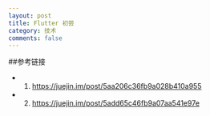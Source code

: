 ```yaml
---
layout: post
title: Flutter 初尝
category: 技术
comments: false
---
```



##参考链接

* 1. <https://juejin.im/post/5aa206c36fb9a028b410a955>
* 2. <https://juejin.im/post/5add65c46fb9a07aa541e97e>